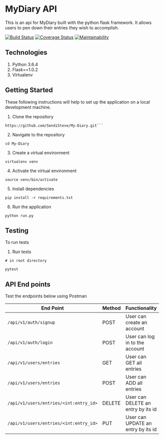 # MyDiary API
This is an api for MyDiary built with the python flask framework. It allows users to pen down their entries they wish to accomplish.

[![Build Status](https://travis-ci.com/SendiSteve/My-Diary.svg?branch=develop)](https://travis-ci.com/SendiSteve/My-Diary)
[![Coverage Status](https://coveralls.io/repos/github/SendiSteve/My-Diary/badge.svg?branch=develop)](https://coveralls.io/github/SendiSteve/My-Diary?branch=develop)
[![Maintainability](https://api.codeclimate.com/v1/badges/05dc968bdbd26eb874f5/maintainability)](https://codeclimate.com/github/SendiSteve/My-Diary/maintainability)

## Technologies
1. Python 3.6.4
2. Flask==1.0.2
3. Virtualenv

## Getting Started
These following instructions will help to set up the application on a local development machine.

1. Clone the repository
```
https://github.com/SendiSteve/My-Diary.git```
```

2. Navigate to the repository
```
cd My-Diary
``` 

3. Create a virtual environment
```
virtualenv venv
```

4. Activate the virtual environment
```
source venv/bin/activate
```

5. Install dependencies
```
pip install -r requirements.txt
```

6. Run the application 
```
python run.py 
```

## Testing
To run tests 
1. Run tests
```
# in root directory

pytest
```

## API End points

Test the endpoints below using Postman


| End Point                      | Method        |   Functionality               |   Functionality  |
| -----------------------------  | ------------- | -------------------------     | ---------------- |    
| `/api/v1/auth/signup`          | POST          | User can create an account    | PUBLIC           |
| `/api/v1/auth/login`           | POST          | User can log in to the account| PUBLIC           |
| `/api/v1/users/entries`           |  GET       | User can GET all entries      | PRIVATE          |
| `/api/v1/users/entries`           |  POST       | User can ADD all entries      | PRIVATE          |
| `/api/v1/users/entries/<int:entry_id>`| DELETE | User can DELETE an entry by its id  | PRIVATE          |
| `/api/v1/users/entries/<int:entry_id>`| PUT    | User can UPDATE an entry by its id  | PRIVATE          |
